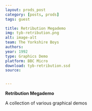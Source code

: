 ```yaml
---
layout: prods_post
category: [posts, prods]
tags: guest

title: Retribution Megademo
img: tyb-retribution.png
alt: image-alt
team: The Yorkshire Boys
authors: 
year: 1992
type: Graphics Demo
platform: BBC Micro
download: tyb-retribution.ssd
source: 


---
```


**Retribution Megademo**

A collection of various graphical demos
